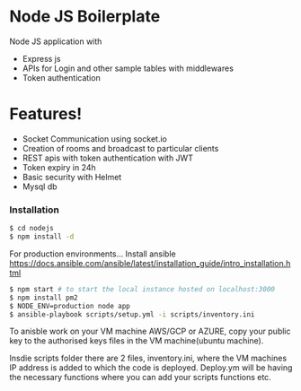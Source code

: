# Node JS Boilerplate

Node JS application with
  - Express js
  - APIs for Login and other sample tables with middlewares
  - Token authentication

# Features!

  - Socket Communication using socket.io
  - Creation of rooms and broadcast to particular clients
  - REST apis with token authentication with JWT
  - Token expiry in 24h
  - Basic security with Helmet
  - Mysql db


### Installation

```sh
$ cd nodejs
$ npm install -d
```
For production environments...
Install ansible https://docs.ansible.com/ansible/latest/installation_guide/intro_installation.html
```sh
$ npm start # to start the local instance hosted on localhost:3000
$ npm install pm2
$ NODE_ENV=production node app
$ ansible-playbook scripts/setup.yml -i scripts/inventory.ini 
```
To anisble work on your VM machine AWS/GCP or AZURE, copy your public key to the authorised keys files in the VM machine(ubuntu machine). 

Insdie scripts folder there are 2 files, inventory.ini, where the VM machines IP address is added to which the code is deployed. Deploy.ym will be having the necessary functions where you can add your scripts functions etc.



